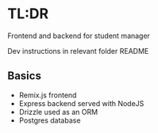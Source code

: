 # TL:DR

Frontend and backend for student manager

Dev instructions in relevant folder README


## Basics

- Remix.js frontend
- Express backend served with NodeJS
- Drizzle used as an ORM
- Postgres database
